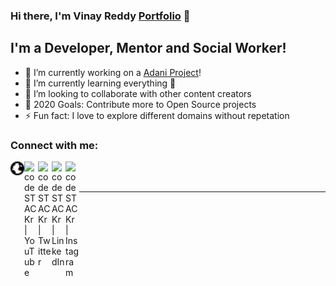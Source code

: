 


### Hi there, I'm Vinay Reddy [Portfolio][website] 👋

## I'm a Developer, Mentor and Social Worker!

- 🔭 I’m currently working on a [Adani Project][website]!
- 🌱 I’m currently learning everything 🤣
- 👯 I’m looking to collaborate with other content creators
- 🥅 2020 Goals: Contribute more to Open Source projects
- ⚡ Fun fact: I love to explore different domains without repetation


### Connect with me:

[<img align="left" alt="Website" width="22px" src="https://raw.githubusercontent.com/iconic/open-iconic/master/svg/globe.svg" />][website]
[<img align="left" alt="codeSTACKr | YouTube" width="22px" src="https://cdn.jsdelivr.net/npm/simple-icons@v3/icons/youtube.svg" />][youtube]
[<img align="left" alt="codeSTACKr | Twitter" width="22px" src="https://cdn.jsdelivr.net/npm/simple-icons@v3/icons/twitter.svg" />][twitter]
[<img align="left" alt="codeSTACKr | LinkedIn" width="22px" src="https://cdn.jsdelivr.net/npm/simple-icons@v3/icons/linkedin.svg" />][linkedin]
[<img align="left" alt="codeSTACKr | Instagram" width="22px" src="https://cdn.jsdelivr.net/npm/simple-icons@v3/icons/instagram.svg" />][instagram]

<br />

<br />

----

[website]: https://vinayreddy8579.wixsite.com/resume
[twitter]: https://twitter.com/vinayreddy8579
[youtube]: https://www.youtube.com/channel/UCPVjJCB1qOoEu4946nDqbWw/videos?view_as=subscriber
[instagram]: https://www.instagram.com/vinay_kandula/
[linkedin]: https://www.linkedin.com/in/vinayreddy8579/

